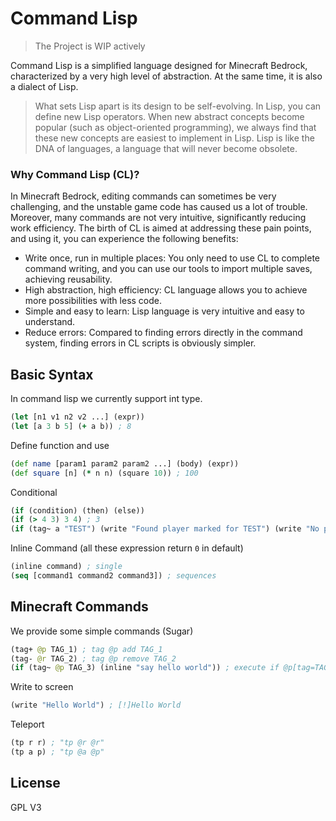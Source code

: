 # Command Lisp
> The Project is WIP actively

Command Lisp is a simplified language designed for Minecraft Bedrock, characterized by a very high level of abstraction. At the same time, it is also a dialect of Lisp.

> What sets Lisp apart is its design to be self-evolving. In Lisp, you can define new Lisp operators. When new abstract concepts become popular (such as object-oriented programming), we always find that these new concepts are easiest to implement in Lisp. Lisp is like the DNA of languages, a language that will never become obsolete.

### Why Command Lisp (CL)?

In Minecraft Bedrock, editing commands can sometimes be very challenging, and the unstable game code has caused us a lot of trouble. Moreover, many commands are not very intuitive, significantly reducing work efficiency. The birth of CL is aimed at addressing these pain points, and using it, you can experience the following benefits:

- Write once, run in multiple places: You only need to use CL to complete command writing, and you can use our tools to import multiple saves, achieving reusability.
- High abstraction, high efficiency: CL language allows you to achieve more possibilities with less code.
- Simple and easy to learn: Lisp language is very intuitive and easy to understand.
- Reduce errors: Compared to finding errors directly in the command system, finding errors in CL scripts is obviously simpler.

## Basic Syntax
In command lisp we currently support int type.
```clojure
(let [n1 v1 n2 v2 ...] (expr))
(let [a 3 b 5] (+ a b)) ; 8
```

Define function and use
```clojure
(def name [param1 param2 param2 ...] (body) (expr))
(def square [n] (* n n) (square 10)) ; 100
```

Conditional
```clojure
(if (condition) (then) (else))
(if (> 4 3) 3 4) ; 3
(if (tag~ a "TEST") (write "Found player marked for TEST") (write "No player has the TEST tag"))
```

Inline Command (all these expression return `0` in default)
```clojure
(inline command) ; single
(seq [command1 command2 command3]) ; sequences
```

## Minecraft Commands
We provide some simple commands (Sugar)
```clojure
(tag+ @p TAG_1) ; tag @p add TAG_1
(tag- @r TAG_2) ; tag @p remove TAG_2
(if (tag~ @p TAG_3) (inline "say hello world")) ; execute if @p[tag=TAG_3] run say hello world
```

Write to screen
```clojure
(write "Hello World") ; [!]Hello World
```

Teleport

```clojure
(tp r r) ; "tp @r @r"
(tp a p) ; "tp @a @p"
```


## License
GPL V3

